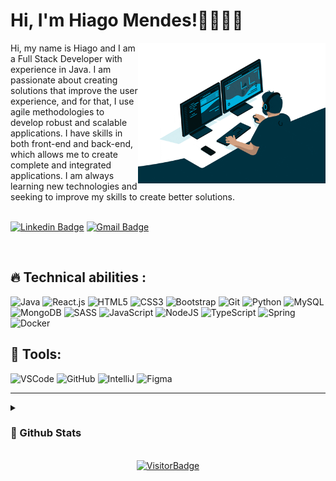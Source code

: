# Hi, I'm Hiago Mendes!👋🏼👦🏽

<div>
 <img align="right" alt="devGif"  width="300" src="https://raw.githubusercontent.com/hiag0liveira/hiag0liveira/main/gifs/gifs-de-programador-29.gif">
Hi, my name is Hiago and I am a Full Stack Developer with experience in Java. I am passionate about creating solutions that improve 
the user experience, and for that, I use agile methodologies to develop robust and scalable applications. I have skills in both front-end and back-end, which allows me to create complete and integrated applications. I am always learning new technologies and seeking to improve my skills to create better solutions.
 </div>
 
 <br>
 
[![Linkedin Badge](https://img.shields.io/badge/LinkedIn-0077B5?style=for-the-badge&logo=linkedin&logoColor=white)](https://www.linkedin.com/in/hiago-de-oliveira-mendes-520647212/)
[![Gmail Badge](https://img.shields.io/badge/Gmail-D14836?style=for-the-badge&logo=gmail&logoColor=white)](mailto:hiagoliv3ira@gmail.com)

 <br>

 ## 🔥 Technical abilities :

![Java](https://img.shields.io/badge/Java-ED8B00?style=for-the-badge&logo=java&logoColor=white)
![React.js](https://img.shields.io/badge/React-20232A?style=for-the-badge&logo=react&logoColor=61DAFB)
![HTML5](https://img.shields.io/badge/HTML5-E34F26?style=for-the-badge&logo=html5&logoColor=white)
![CSS3](https://img.shields.io/badge/CSS3-1572B6?style=for-the-badge&logo=css3&logoColor=white)
![Bootstrap](https://img.shields.io/badge/Bootstrap-563D7C?style=for-the-badge&logo=bootstrap&logoColor=white)
![Git](https://img.shields.io/badge/GIT-E44C30?style=for-the-badge&logo=git&logoColor=white)
![Python](https://img.shields.io/badge/Python-14354C?style=for-the-badge&logo=python&logoColor=white)
![MySQL](https://img.shields.io/badge/MySQL-00000F?style=for-the-badge&logo=mysql&logoColor=white)
![MongoDB](https://img.shields.io/badge/MongoDB-4EA94B?style=for-the-badge&logo=mongodb&logoColor=white)
![SASS](https://img.shields.io/badge/Sass-CC6699?style=for-the-badge&logo=sass&logoColor=white)
![JavaScript](https://img.shields.io/badge/JavaScript-323330?style=for-the-badge&logo=javascript&logoColor=F7DF1E)
![NodeJS](https://img.shields.io/badge/Node.js-43853D?style=for-the-badge&logo=node.js&logoColor=white)
![TypeScript](https://img.shields.io/badge/TypeScript-007ACC?style=for-the-badge&logo=typescript&logoColor=white)
![Spring](https://img.shields.io/badge/Spring-6DB33F?style=for-the-badge&logo=spring&logoColor=white)
![Docker](https://img.shields.io/badge/Docker-2CA5E0?style=for-the-badge&logo=docker&logoColor=white)

## 🔧 Tools:
![VSCode](https://img.shields.io/badge/Visual_Studio_Code-0078D4?style=for-the-badge&logo=visual%20studio%20code&logoColor=white)
![GitHub](https://img.shields.io/badge/GitHub-100000?style=for-the-badge&logo=github&logoColor=white)
![IntelliJ](https://img.shields.io/badge/IntelliJ_IDEA-000000.svg?style=for-the-badge&logo=intellij-idea&logoColor=white)
![Figma](https://img.shields.io/badge/Figma-F24E1E?style=for-the-badge&logo=figma&logoColor=white)

<hr>



<!--  -->
<details>
  <summary><h3>📌 Github Stats</h3></summary>
  <p align="center">
  <img src="https://media.giphy.com/media/W5eoZHPpUx9sapR0eu/giphy.gif" width="30px" alt="Git"/>&nbsp;<i><b>Git Activeness</b></i></p>
  <div align="center">
    <a href="https://github.com/hiag0liveira">
  <img height="180em" src="https://github-readme-stats.vercel.app/api?username=hiag0liveira&show_icons=true&theme=highcontrast&include_all_commits=true&count_private=true" />  
    <img height="180em" src="https://github-readme-stats.vercel.app/api/top-langs/?username=hiag0liveira&layout=compact&langs_count=7&theme=highcontrast"/> 
  </div>

   <p align="center">
   <img src="https://github-readme-streak-stats.herokuapp.com?user=hiag0liveira&&theme=highcontrast&show_icons=true)](https://git.io/streak-stats" /> 
 
  <hr>
</details>
<br>
<div align="center">
 <img alt="VisitorBadge" width="150" src="https://visitor-badge.laobi.icu/badge?page_id=hiag0liveira.hiag0liveira">
</div>
 
